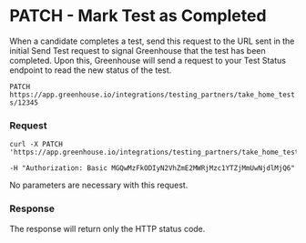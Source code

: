 # PATCH - Mark Test as Completed

When a candidate completes a test, send this request to the URL sent in the initial Send Test request to signal Greenhouse that the test has been completed. Upon this, Greenhouse will send a request to your Test Status endpoint to read the new status of the test.

`PATCH https://app.greenhouse.io/integrations/testing_partners/take_home_tests/12345`

### Request

```shell
curl -X PATCH 'https://app.greenhouse.io/integrations/testing_partners/take_home_tests/12345'

-H "Authorization: Basic MGQwMzFkODIyN2VhZmE2MWRjMzc1YTZjMmUwNjdlMjQ6"
```

No parameters are necessary with this request.

### Response

The response will return only the HTTP status code.